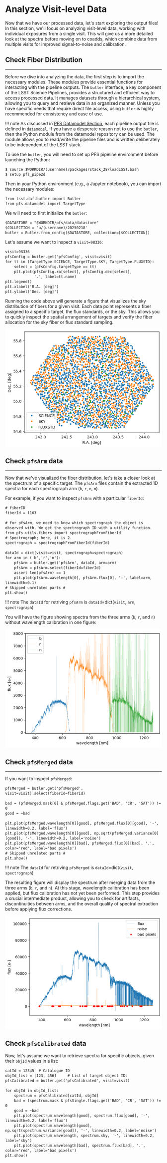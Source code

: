 # Analyze Visit-level Data

Now that we have our processed data, let's start exploring the output files! In this section, we'll focus on analyzing visit-level data, working with individual exposures from a single visit. This will give us a more detailed look at the spectra before moving on to coadds, which combine data from multiple visits for improved signal-to-noise and calibration.

## Check Fiber Distribution

---

Before we dive into analyzing the data, the first step is to import the necessary modules. These modules provide essential functions for interacting with the pipeline outputs.
The `butler` interface, a key component of the LSST Science Pipelines, provides a structured and efficient way to access processed data. It manages datasets through a hierarchical system, allowing you to query and retrieve data in an organized manner. Unless you have specific needs that require direct file access, using `butler` is highly recommended for consistency and ease of use.

!!! note
    As discussed in [PFS Datamodel Section](00_01_pfs_datamodel.md), each pipeline output file is defined in [`datamodel`](https://github.com/Subaru-PFS/datamodel/tree/master). If you have a desperate reason not to use the `butler`, then the Python module from the datamodel repository can be used. The module allows you to read/write the pipeline files and is written deliberately to be independent of the LSST stack.

To use the `butler`, you will need to set up PFS pipeline environment before launching the Python:

```
$ source $WORKDIR/(username)/packages/stack_28/loadLSST.bash
$ setup pfs_pipe2d
```

Then in your Python environment (e.g., a Jupyter notebook), you can import the necessary modules:

```
from lsst.daf.butler import Butler
from pfs.datamodel import TargetType
```

We will need to first initialize the `butler`:

```
$DATASTORE = "$WORKDIR/pfs/data/datastore"
$COLLECTION = 'u/(username)/20250218'
butler = Butler.from_config($DATASTORE, collection=[$COLLECTION])
```

Let's assume we want to inspect a `visit=98336`:

```
visit=98336
pfsConfig = butler.get('pfsConfig', visit=visit)
for tt in (TargetType.SCIENCE, TargetType.SKY, TargetType.FLUXSTD):
    select = (pfsConfig.targetType == tt)
    plt.plot(pfsConfig.ra[select], pfsConfig.dec[select], 
             '.', label=tt.name)
plt.legend()
plt.xlabel('R.A. [deg]')
plt.ylabel('Dec. [deg]')
```

Running the code above will generate a figure that visualizes the sky distribution of fibers for a given visit. Each data point represents a fiber assigned to a specific target, the flux standards, or the sky. This allows you to quickly inspect the spatial arrangement of targets and verify the fiber allocation for the sky fiber or flux standard sampling.

![Fiber Distribution](img/out_fiberdist.png)

## Check `pfsArm` data

---

Now that we've visualized the fiber distribution, let's take a closer look at the spectrum of a specific target. The `pfsArm` files contain the extracted 1D spectra for each spectrograph arm (`b`, `r`, `n`, `m`).

For example, if you want to inspect `pfsArm` with a particular `fiberId`:

```
# fiberID
fiberId = 1163

# for pfsArm, we need to know which spectrograph the object is observed with. We get the spectrograph ID with a utility function.
from pfs.utils.fibers import spectrographFromFiberId
# Spectrograph; here, it is 2.
spectrograph = spectrographFromFiberId(fiberId)

dataId = dict(visit=visit, spectrograph=spectrograph)
for arm in ('b','r','n'):
    pfsArm = butler.get('pfsArm', dataId, arm=arm)
    pfsArm = pfsArm.select(fiberId=fiberId)
    assert len(pfsArm) == 1
    plt.plot(pfsArm.wavelength[0], pfsArm.flux[0], '-', label=arm, linewidth=0.1)
# Skipped unrelated parts #
plt.show()
```

!!! note
    The `dataId` for retriving `pfsArm` is `dataId`=dict(`visit`, `arm`, `spectrograph`) 

You will have the figure showing spectra from the three arms (`b`, `r`, and `n`) without wavelength calibration in one figure:

![Output of pfsArm](img/out_pfsArm.png)

## Check `pfsMerged` data

---

If you want to inspect `pfsMerged`:

```
pfsMerged = butler.get('pfsMerged', visit=visit).select(fiberId=fiberId)

bad = (pfsMerged.mask[0] & pfsMerged.flags.get('BAD', 'CR', 'SAT')) != 0
good = ~bad

plt.plot(pfsMerged.wavelength[0][good], pfsMerged.flux[0][good], '-', linewidth=0.2, label='flux')
plt.plot(pfsMerged.wavelength[0][good], np.sqrt(pfsMerged.variance[0][good]), '-', linewidth=0.2, label='noise')
plt.plot(pfsMerged.wavelength[0][bad], pfsMerged.flux[0][bad], '.', color='red', label='bad pixels')
# Skipped unrelated parts #
plt.show()
```

!!! note
    The `dataId` for retriving `pfsMerged` is `dataId`=dict(`visit`, `spectrograph`) 

The resulting figure will display the spectrum after merging data from the three arms (`b`, `r`, and `n`). At this stage, wavelength calibration has been applied, but flux calibration has not yet been performed. This step provides a crucial intermediate product, allowing you to check for artifacts, discontinuities between arms, and the overall quality of spectral extraction before applying flux corrections.

![Output of pfsMerged](img/out_pfsMerged.png)


## Check `pfsCalibrated` data

Now, let's assume we want to retrieve spectra for specific objects, given their `objId` values in a list:

```
catId = 12345  # Catalogue ID
objId_list = [123, 456]     # List of target object IDs
pfsCalibrated = butler.get('pfsCalibrated', visit=visit)

for objId in objId_list:
    spectrum = pfsCalibrated[catId, objId]
    bad = (spectrum.mask & pfsSingle.flags.get('BAD', 'CR', 'SAT')) != 0
    good = ~bad
    plt.plot(spectrum.wavelength[good], spectrum.flux[good], '-', linewidth=0.2, label='flux')
    plt.plot(spectrum.wavelength[good], np.sqrt(spectrum.variance[good]), '-', linewidth=0.2, label='noise')
    plt.plot(spectrum.wavelength, spectrum.sky, '-', linewidth=0.2, label='sky')
    plt.plot(spectrum.wavelength[bad], spectrum.flux[bad], '.', color='red', label='bad pixels')
plt.show()
```
